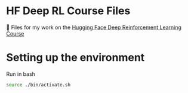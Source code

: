 # HF Deep RL Course Files

🤗 Files for my work on the [Hugging Face Deep Reinforcement Learning Course](https://huggingface.co/deep-rl-course/unit0/introduction)

# Setting up the environment

Run in bash

```bash
source ./bin/activate.sh
```